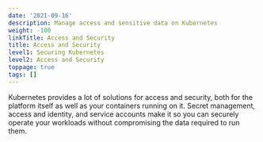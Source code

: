 ```yaml
---
date: '2021-09-16'
description: Manage access and sensitive data on Kubernetes
weight: -100
linkTitle: Access and Security
title: Access and Security
level1: Securing Kubernetes
level2: Access and Security
toppage: true
tags: []
---
```


Kubernetes provides a lot of solutions for access and security, both for the platform itself as well as your containers running on it. Secret management, access and identity, and service accounts make it so you can securely operate your workloads without compromising the data required to run them.